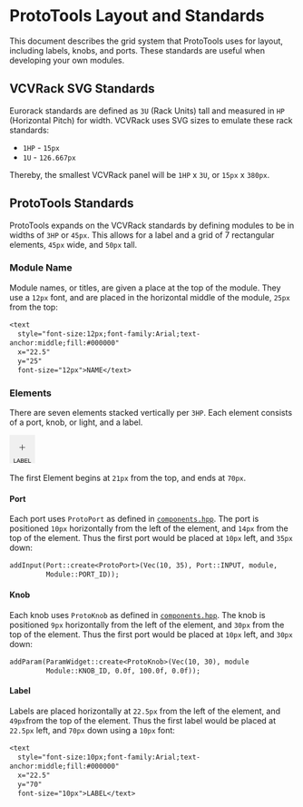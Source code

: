 # ProtoTools Layout and Standards

This document describes the grid system that ProtoTools uses for layout,
including labels, knobs, and ports.  These standards are useful when developing
your own modules.

## VCVRack SVG Standards

Eurorack standards are defined as `3U` (Rack Units) tall and measured in `HP`
(Horizontal Pitch) for width.  VCVRack uses SVG sizes to emulate these rack
standards:

* `1HP` - `15px`
* `1U` - `126.667px`

Thereby, the smallest VCVRack panel will be `1HP` x `3U`, or `15px` x `380px`.

## ProtoTools Standards

ProtoTools expands on the VCVRack standards by defining modules to be in
widths of `3HP` or `45px`.  This allows for a label and a grid of 7 rectangular
elements, `45px` wide, and `50px` tall.

### Module Name

Module names, or titles, are given a place at the top of the module.  They use
a `12px` font, and are placed in the horizontal middle of the module, `25px`
from the top:

```
<text
  style="font-size:12px;font-family:Arial;text-anchor:middle;fill:#000000"
  x="22.5"
  y="25"
  font-size="12px">NAME</text>
```

### Elements

There are seven elements stacked vertically per `3HP`.  Each element consists
of a port, knob, or light, and a label.

![Element](images/element.png)

The first Element begins at `21px` from the top, and ends at `70px`.

#### Port

Each port uses `ProtoPort` as defined in [`components.hpp`](../src/lib/components.hpp).  The port is positioned `10px`
horizontally from the left of the element, and `14px` from the top of the
element.  Thus the first port would be placed at `10px` left, and `35px` down:

```
addInput(Port::create<ProtoPort>(Vec(10, 35), Port::INPUT, module,
         Module::PORT_ID));
```

#### Knob

Each knob uses `ProtoKnob` as defined in [`components.hpp`](../src/lib/components.hpp).  The knob is positioned `9px`
horizontally from the left of the element, and `30px` from the top of the
element.  Thus the first port would be placed at `10px` left, and `30px` down:

```
addParam(ParamWidget::create<ProtoKnob>(Vec(10, 30), module
         Module::KNOB_ID, 0.0f, 100.0f, 0.0f));
```

#### Label

Labels are placed horizontally at `22.5px` from the left of the element, and
`49px`from the top of the element.  Thus the first label would be placed at
`22.5px` left, and `70px` down using a `10px` font:

```
<text
  style="font-size:10px;font-family:Arial;text-anchor:middle;fill:#000000"
  x="22.5"
  y="70"
  font-size="10px">LABEL</text>
```
